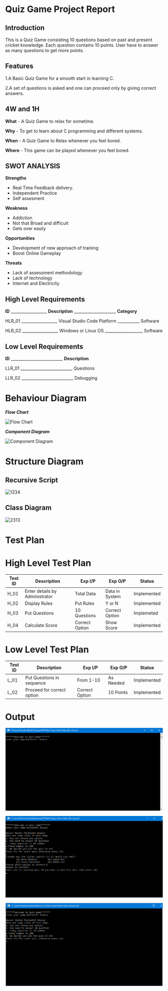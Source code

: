 # Quiz Game Project Report

## Introduction

This is a Quiz Game consisting 10 questions based on past and present cricket knowledge. Each question contains 10 points. User have to answer as many questions to get more points.


## Features   

1.A Basic Quiz Game for a smooth start in learning C.

2.A set of questions is asked and one can proceed only by giving correct answers.

## 4W and 1H

**What** - A Quiz Game to relax for sometime.

**Why** - To get to learn about C programming and different systems.

**When** - A Quiz Game to Relax whenever you feel bored.

**Where** - This game can be played whenever you feel bored.

## SWOT ANALYSIS
**Strengths** 
- Real Time Feedback delivery.
- Independent Practice 
- Self assesment

**Weakness**
- Addiction
- Not that Broad and difficult
- Gets over easily

**Opportunities**

- Development of new approach of training
- Boost Online Gameplay

**Threats**
- Lack of assessment methodology
- Lack of technology
- Internet and Electricity

## High Level Requirements
**ID** __________________ **Description** _____________________ **Category**

HLR_01 __________________ Visual Studio Code Platform ___________ Software

HLR_02 __________________ Windows or Linux OS ___________________ Software


## Low Level Requirements
**ID** __________________________ **Description**

LLR_01 __________________________ Questions

LLR_02 __________________________ Debugging

# Behaviour Diagram

***Flow Chart***

![Flow Chart](https://1.bp.blogspot.com/-QyemNMjp7qo/Xnv9yN_SnYI/AAAAAAAAA5s/PomfM9VdNj4bZCMKILGFBt_ARxAOzHlwgCLcBGAsYHQ/s1600/FlowChart_Quiz.jpeg)

***Component Diagram***

![Component Diagram](https://i.stack.imgur.com/PgC1h.jpg)

# Structure Diagram

## Recursive Script
![1234](https://www.codeproject.com/KB/applications/xmlquiz/xmlquiz_activitydiagram.gif)

## Class Diagram
![2313](https://www.researchgate.net/profile/Noura-Aknin/publication/333090837/figure/fig2/AS:758511260663808@1557854585023/Quiz-game-class-diagram.png)


# Test Plan
# High Level Test Plan

| Test ID| Description | Exp I/P | Exp O/P | Status |
| -------| ----------- | ------- | ------- | ------ |
| H_01 | Enter details by Administrator | Total Data | Data in System | Implemented |
| H_02 | Display Rules | Put Rules | Y or N | Implemented |
| H_03 | Put Questions | 10 Questions | Correct Option | Implemeted |
| H_04 | Calculate Score | Correct Option | Show Score | Implemented |

# Low Level Test Plan

| Test ID| Description | Exp I/P | Exp O/P | Status |
| -------| ----------- | ------- | ------- | ------ |
| L_01 | Put Questions in sequence | From 1-10 | As Needed | Implemented |
| L_02 | Proceed for correct option | Correct Option | 10 Points | Implemented |

# Output

![7545](https://raw.githubusercontent.com/sparikshit/M1_Game_Quiz/main/4_Test%20Plan%20and%20Output/Screenshot%20(2).png)


![9755](https://raw.githubusercontent.com/sparikshit/M1_Game_Quiz/main/4_Test%20Plan%20and%20Output/Screenshot%20(5).png)


![2744](https://raw.githubusercontent.com/sparikshit/M1_Game_Quiz/main/4_Test%20Plan%20and%20Output/Screenshot%20(4).png)








